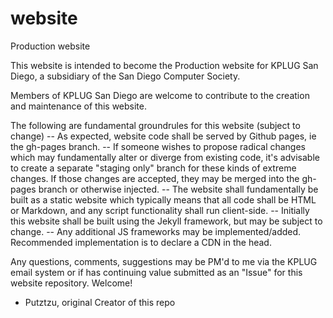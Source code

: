 # website
Production website

This website is intended to become the Production website for KPLUG San Diego, a subsidiary of the San Diego Computer Society.

Members of KPLUG San Diego are welcome to contribute to the creation and maintenance of this website.

The following are fundamental groundrules for this website (subject to change)
-- As expected, website code shall be served by Github pages, ie the gh-pages branch.
-- If someone wishes to propose radical changes which may fundamentally alter or diverge from existing code, it's advisable to create a separate "staging only" branch for these kinds of extreme changes. If those changes are accepted, they may be merged into the gh-pages branch or otherwise injected.
-- The website shall fundamentally be built as a static website which typically means that all code shall be HTML or Markdown, and any script functionality shall run client-side.
-- Initially this website shall be built using the Jekyll framework, but may be subject to change.
-- Any additional JS frameworks may be implemented/added. Recommended implementation is to declare a CDN in the head.

Any questions, comments, suggestions may be PM'd to me via the KPLUG email system or if has continuing value submitted as an "Issue" for this website repository.
Welcome!
- Putztzu, original Creator of this repo

